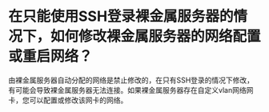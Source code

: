 # 在只能使用SSH登录裸金属服务器的情况下，如何修改裸金属服务器的网络配置或重启网络？<a name="bms_faq_0021"></a>

由裸金属服务器自动分配的网络是禁止修改的，在只有SSH登录的情况下修改，有可能会导致裸金属服务器无法连接。如果裸金属服务器存在自定义vlan网络网卡，您可以配置或修改该网卡的网络。

